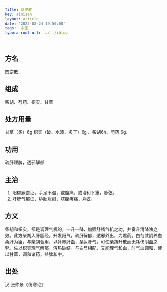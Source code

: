 ```yaml
---
Title: 四逆散
key: sinisan
layout: article
date: '2022-02-24 19:50:00'
tags:  中医
typora-root-url: ../../iblog

---
```


## 方名

四逆散

## 组成

柴胡、芍药、枳实、甘草

## 处方用量

甘草（炙）6g  枳实（破、水渍、炙干）6g 、柴胡6h、芍药 6g、

## 功用

疏肝理脾，透邪解郁

## 主治

1. 阳郁厥逆证，手足不温，或腹痛，或泄利下重，脉弦。
2. 肝脾气郁证，胁肋胀闷，脘腹疼痛，脉弦。

## 方义

柴胡和枳实，都是调理气机的，一升一降，加强舒畅气机之功，并奏升清降浊之效。此方柴胡入肝胆经，升发阳气，疏肝解郁，透邪外出，为君药。白芍敛阴养血柔肝为臣，与柴胡合用，以补养肝血，条达肝气，可使柴胡升散而无耗伤阴血之弊。佐以枳实理气解郁，泻热破结。与白芍相配，又能理气和血，时气血调和，使以甘草，调和诸药，益脾和中。

## 出处

汉·张仲景《伤寒论》



